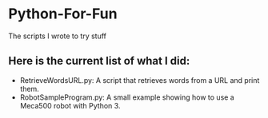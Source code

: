# Python-For-Fun
The scripts I wrote to try stuff

## Here is the current list of what I did:
- RetrieveWordsURL.py: A script that retrieves words from a URL and print them.
- RobotSampleProgram.py: A small example showing how to use a Meca500 robot with Python 3.
